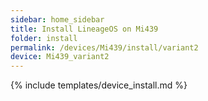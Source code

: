```yaml
---
sidebar: home_sidebar
title: Install LineageOS on Mi439
folder: install
permalink: /devices/Mi439/install/variant2
device: Mi439_variant2
---
```

{% include templates/device_install.md %}
